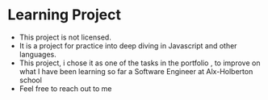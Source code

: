<h1>Learning Project</h1>
<p>
<ul>
<li>This project is not licensed. </li>
<li>It is a project for practice into deep diving in Javascript and other languages. </li>
<li>This project, i chose it as one of the tasks in the portfolio , to improve on what I have been learning so far a Software Engineer at Alx-Holberton school</li>
<li>Feel free to reach out to me </li>
</ul>
</p>
